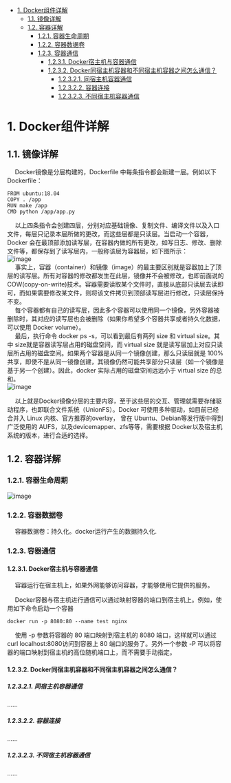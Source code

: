 <!-- TOC -->

- [1. Docker组件详解](#1-docker组件详解)
    - [1.1. 镜像详解](#11-镜像详解)
    - [1.2. 容器详解](#12-容器详解)
        - [1.2.1. 容器生命周期](#121-容器生命周期)
        - [1.2.2. 容器数据卷](#122-容器数据卷)
        - [1.2.3. 容器通信](#123-容器通信)
            - [1.2.3.1. Docker宿主机与容器通信](#1231-docker宿主机与容器通信)
            - [1.2.3.2. Docker同宿主机容器和不同宿主机容器之间怎么通信？](#1232-docker同宿主机容器和不同宿主机容器之间怎么通信)
                - [1.2.3.2.1. 同宿主机容器通信](#12321-同宿主机容器通信)
                - [1.2.3.2.2. 容器连接](#12322-容器连接)
                - [1.2.3.2.3. 不同宿主机容器通信](#12323-不同宿主机容器通信)

<!-- /TOC -->

# 1. Docker组件详解

## 1.1. 镜像详解

<!-- 
https://mp.weixin.qq.com/s/PM6K3j8bqBbbwtt4S4uyEw
-->
&emsp; Docker镜像是分层构建的，Dockerfile 中每条指令都会新建一层。例如以下 Dockerfile：  

```text
FROM ubuntu:18.04
COPY . /app
RUN make /app
CMD python /app/app.py
```
&emsp; 以上四条指令会创建四层，分别对应基础镜像、复制文件、编译文件以及入口文件，每层只记录本层所做的更改，而这些层都是只读层。当启动一个容器，Docker 会在最顶部添加读写层，在容器内做的所有更改，如写日志、修改、删除文件等，都保存到了读写层内，一般称该层为容器层，如下图所示：  
![image](https://gitee.com/wt1814/pic-host/raw/master/images/devops/docker/docker-15.png)  
&emsp; 事实上，容器（container）和镜像（image）的最主要区别就是容器加上了顶层的读写层。所有对容器的修改都发生在此层，镜像并不会被修改，也即前面说的 COW(copy-on-write)技术。容器需要读取某个文件时，直接从底部只读层去读即可，而如果需要修改某文件，则将该文件拷贝到顶部读写层进行修改，只读层保持不变。  
&emsp; 每个容器都有自己的读写层，因此多个容器可以使用同一个镜像，另外容器被删除时，其对应的读写层也会被删除（如果你希望多个容器共享或者持久化数据，可以使用 Docker volume）。  
&emsp; 最后，执行命令 docker ps -s，可以看到最后有两列 size 和 virtual size。其中 size就是容器读写层占用的磁盘空间，而 virtual size 就是读写层加上对应只读层所占用的磁盘空间。如果两个容器是从同一个镜像创建，那么只读层就是 100%共享，即使不是从同一镜像创建，其镜像仍然可能共享部分只读层（如一个镜像是基于另一个创建）。因此，docker 实际占用的磁盘空间远远小于 virtual size 的总和。  
![image](https://gitee.com/wt1814/pic-host/raw/master/images/devops/docker/docker-14.png)  

&emsp; 以上就是Docker镜像分层的主要内容，至于这些层的交互、管理就需要存储驱动程序，也即联合文件系统（UnionFS）。Docker 可使用多种驱动，如目前已经合并入 Linux 内核、官方推荐的overlay， 曾在 Ubuntu、Debian等发行版中得到广泛使用的 AUFS，以及devicemapper、zfs等等，需要根据 Docker以及宿主机系统的版本，进行合适的选择。  

## 1.2. 容器详解
### 1.2.1. 容器生命周期  
![image](https://gitee.com/wt1814/pic-host/raw/master/images/devops/docker/docker-4.png)  

### 1.2.2. 容器数据卷
&emsp; 容器数据卷：持久化。docker运行产生的数据持久化.

### 1.2.3. 容器通信  


#### 1.2.3.1. Docker宿主机与容器通信  
&emsp; 容器运行在宿主机上，如果外网能够访问容器，才能够使用它提供的服务。  

&emsp; Docker容器与宿主机进行通信可以通过映射容器的端口到宿主机上。例如，使用如下命令启动一个容器  

    docker run -p 8080:80 --name test nginx  

&emsp; 使用 -p 参数将容器的 80 端口映射到宿主机的 8080 端口，这样就可以通过curl localhost:8080访问到容器上 80 端口的服务了。另外一个参数 -P 可以将容器的端口映射到宿主机的高位随机端口上，而不需要手动指定。  

#### 1.2.3.2. Docker同宿主机容器和不同宿主机容器之间怎么通信？

<!-- 
docker同宿主机容器和不同宿主机容器之间怎么通信？
https://blog.51cto.com/2367685/2349762
--> 

##### 1.2.3.2.1. 同宿主机容器通信  
......


##### 1.2.3.2.2. 容器连接  
......

##### 1.2.3.2.3. 不同宿主机容器通信
......




